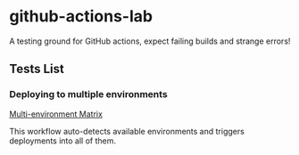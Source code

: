 # github-actions-lab
A testing ground for GitHub actions, expect failing builds and strange errors!

## Tests List

### Deploying to multiple environments

[Multi-environment Matrix](.github/workflows/multi-environment-matrix-with-approvals.yml)

This workflow auto-detects available environments and triggers deployments into all of them.

